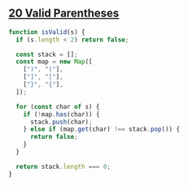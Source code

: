 ## [20 Valid Parentheses](https://leetcode.com/problems/valid-parentheses/description/)

<!-- notecardId: 1743968394893 -->

```js
function isValid(s) {
  if (s.length < 2) return false;

  const stack = [];
  const map = new Map([
    [")", "("],
    ["]", "["],
    ["}", "{"],
  ]);

  for (const char of s) {
    if (!map.has(char)) {
      stack.push(char);
    } else if (map.get(char) !== stack.pop()) {
      return false;
    }
  }

  return stack.length === 0;
}
```
